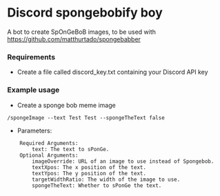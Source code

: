 # Discord spongebobify boy
A bot to create SpOnGeBoB images, to be used with https://github.com/matthurtado/spongebabber

### Requirements
- Create a file called discord_key.txt containing your Discord API key
### Example usage
- Create a sponge bob meme image
```
/spongeImage --text Test Test --spongeTheText false
``` 
- Parameters:
```
    Required Arguments:
        text: The text to sPonGe.
    Optional Arguments:
        imageOverride: URL of an image to use instead of Spongebob.
        textXpos: The x position of the text.
        textYpos: The y position of the text.
        targetWidthRatio: The width of the image to use.
        spongeTheText: Whether to sPonGe the text.
```
